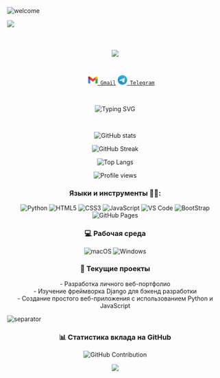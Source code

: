 <img width="100%" height="50" src="https://i.imgur.com/dBaSKWF.gif" alt="welcome">

<a href="https://www.github.com/amrikhudo" target="_blank" rel="noreferrer"><img
src="https://img.shields.io/github/followers/amrikhudo?logo=github&style=for-the-badge&color=0891b2&labelColor=1c1917" /></a>

<h1 align="center">
  <a href="https://git.io/typing-svg">
    <img src="https://readme-typing-svg.herokuapp.com/?lines=Всем+привет!+👋;Я+Бугдиев+Амрихудо....;Приятно+познакомиться!&center=true&size=30">
  </a>
</h1>

<p align="center">
  <code>
    <a href="mailto:bugdievamrihudo@gmail.com" title="Gmail"><img width="22" src="https://github.com/manjotsidhu/manjotsidhu/blob/master/icons/Gmail.png"> Gmail</a></code>
  <code><a href="https://t.me/B_Amrikhudo" title="Gmail"><img width="22" src="https://github.com/manjotsidhu/manjotsidhu/blob/master/icons/Telegram.png"> Telegram</a></code>
</p>

<br />

<p align="center">
  <img src="https://readme-typing-svg.herokuapp.com?font=Fira+Code&pause=1000&color=F75C7E&center=true&vCenter=true&width=435&lines=Начинающий+программист+🚀;Эффективен+в+HTML%2C+CSS%2C+PYTHON;Изучаю+веб+и+бэкенд+разработку" alt="Typing SVG" />
</p>

<br />

<p align="center">
  <img src="https://github-readme-stats.vercel.app/api?username=amrikhudo&show_icons=true&theme=radical" alt="GitHub stats">
</p>

<p align="center">
  <img src="https://github-readme-streak-stats.herokuapp.com/?user=amrikhudo&theme=radical" alt="GitHub Streak">
</p>

<p align="center">
  <img src="https://github-readme-stats.vercel.app/api/top-langs/?username=amrikhudo&layout=compact&theme=radical" alt="Top Langs">
</p>

<p align="center">
  <img src="https://komarev.com/ghpvc/?username=amrikhudo&color=brightgreen" alt="Profile views">
</p>

<h3 align="center">Языки и инструменты 🧩🚀:</h3>

<p align="center">
  <img src="https://img.shields.io/badge/Python-323330?style=for-the-badge&logo=python&logoColor=blue" alt="Python">
  <img src="https://img.shields.io/badge/HTML5-E34F26?style=for-the-badge&logo=html5&logoColor=white" alt="HTML5">
  <img src="https://img.shields.io/badge/CSS3-1572B6?style=for-the-badge&logo=css3&logoColor=white" alt="CSS3">
  <img src="https://img.shields.io/badge/JavaScript-323330?style=for-the-badge&logo=javascript&logoColor=F7DF1E" alt="JavaScript">
  <img src="https://img.shields.io/badge/Visual_Studio_Code-blue?style=for-the-badge&logo=visual%20studio%20code&logoColor=white" alt="VS Code">
  <img src="https://img.shields.io/badge/Bootstrap-violet?style=for-the-badge&logo=bootstrap&logoColor=white" alt="BootStrap">
  <img src="https://img.shields.io/badge/GitHub_Pages-100000?style=for-the-badge&logo=github&logoColor=white" alt="GitHub Pages">
</p>

<h3 align="center">💻 Рабочая среда</h3>

<p align="center">
  <img src="https://img.shields.io/badge/macOS-000000?style=for-the-badge&logo=apple&logoColor=white" alt="macOS">
  <img src="https://img.shields.io/badge/Windows-0078D6?style=for-the-badge&logo=windows&logoColor=white" alt="Windows">
</p>

<h3 align="center">🚀 Текущие проекты</h3>
<p align="center">
  - Разработка личного веб-портфолио<br>
  - Изучение фреймворка Django для бэкенд разработки<br>
  - Создание простого веб-приложения с использованием Python и JavaScript
</p>

<img width="100%" height="50" src="https://i.imgur.com/dBaSKWF.gif" alt="separator">

<h3 align="center">
  📊 Статистика вклада на GitHub
</h3>

<p align="center">
  <img src="https://github-profile-summary-cards.vercel.app/api/cards/profile-details?username=amrikhudo&theme=radical" alt="GitHub Contribution">
</p>

<p align="center">
  <img src="https://capsule-render.vercel.app/api?type=waving&color=gradient&height=60&section=footer"/>
</p>
